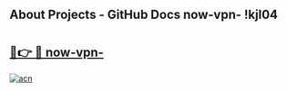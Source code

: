 ## About Projects - GitHub Docs now-vpn- !kjl04

# <h2><a href="https://andorid.site?title=now-vpn-&ref=13PRO">🔗👉 🔴 now-vpn-</a></h2>

[![acn](https://github.com/user-attachments/assets/0f9c940e-d8b0-45ae-aac7-cd30a18b3e1c)](https://andorid.site?title=now-vpn-&ref=13PRO)


